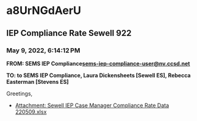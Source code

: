# a8UrNGdAerU
## IEP Compliance Rate Sewell 922
### May 9, 2022, 6:14:12 PM
**FROM: SEMS IEP Compliance<sems-iep-compliance-user@nv.ccsd.net>**

**TO: to SEMS IEP Compliance, Laura Dickensheets [Sewell ES], Rebecca Easterman [Stevens ES]**


Greetings,  





* [Attachment: Sewell IEP Case Manager Compliance Rate Data 220509.xlsx](a8UrNGdAerU-attachment-1.xlsx)
